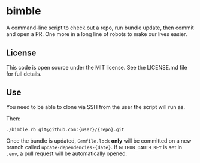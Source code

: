 bimble
======

A command-line script to check out a repo, run bundle update, then commit and open a PR.
One more in a long line of robots to make our lives easier.

License
-------

This code is open source under the MIT license. See the LICENSE.md file for 
full details.

Use
---

You need to be able to clone via SSH from the user the script will run as.

Then:

```
./bimble.rb git@github.com:{user}/{repo}.git
```

Once the bundle is updated, `Gemfile.lock` **only** will be committed on a new
branch called `update-dependencies-{date}`. If `GITHUB_OAUTH_KEY` is set in `.env`,
a pull request will be automatically opened.